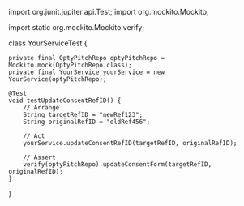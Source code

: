 import org.junit.jupiter.api.Test;
import org.mockito.Mockito;

import static org.mockito.Mockito.verify;

class YourServiceTest {

    private final OptyPitchRepo optyPitchRepo = Mockito.mock(OptyPitchRepo.class);
    private final YourService yourService = new YourService(optyPitchRepo);

    @Test
    void testUpdateConsentRefID() {
        // Arrange
        String targetRefID = "newRef123";
        String originalRefID = "oldRef456";

        // Act
        yourService.updateConsentRefID(targetRefID, originalRefID);

        // Assert
        verify(optyPitchRepo).updateConsentForm(targetRefID, originalRefID);
    }
}

